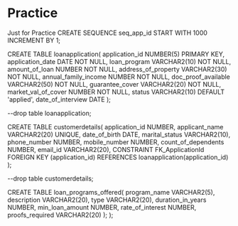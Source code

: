 # Practice
Just for Practice
CREATE SEQUENCE seq_app_id 
START WITH 1000
INCREMENT BY 1;

CREATE TABLE loanapplication(
application_id NUMBER(5) PRIMARY KEY,
application_date DATE NOT NULL, 
loan_program VARCHAR2(10) NOT NULL,
amount_of_loan NUMBER NOT NULL,
address_of_property VARCHAR2(30) NOT NULL,
annual_family_income NUMBER NOT NULL,
doc_proof_available VARCHAR2(50) NOT NULL,
guarantee_cover VARCHAR2(20) NOT NULL,
market_val_of_cover NUMBER NOT NULL,
status VARCHAR2(10)  DEFAULT 'applied',
date_of_interview DATE );


 --drop table loanapplication;
 
 
CREATE TABLE customerdetails(
application_id NUMBER,
applicant_name VARCHAR2(20) UNIQUE,
date_of_birth DATE,
marital_status VARCHAR2(10),
phone_number NUMBER,
mobile_number NUMBER,
count_of_dependents NUMBER,
email_id VARCHAR2(20),
CONSTRAINT FK_ApplicationId FOREIGN KEY (application_id)
REFERENCES loanapplication(application_id)
);

--drop table customerdetails;

CREATE TABLE loan_programs_offered(
program_name VARCHAR2(5),
description VARCHAR2(20),
type VARCHAR2(20),
duration_in_years NUMBER,
min_loan_amount NUMBER,
rate_of_interest NUMBER,
proofs_required VARCHAR2(20) );
);

 


